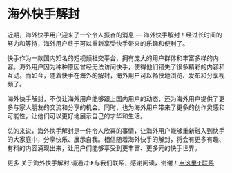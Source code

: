 # 海外快手解封

近期，海外快手用户迎来了一个令人振奋的消息 — 海外快手解封！经过长时间的努力和等待，海外用户终于可以重新享受快手带来的乐趣和便利了。

快手作为一款国内知名的短视频社交平台，拥有庞大的用户群体和丰富多样的内容。海外用户因为种种原因曾经无法访问快手，使得他们错失了很多精彩的内容和互动。而如今，随着快手在海外的解封，海外用户可以畅快地浏览、发布和分享视频了。

海外快手解封，不仅让海外用户能够跟上国内用户的动态，还为海外用户提供了更多与家人朋友的交流和分享的机会。同时，也为海外用户带来了更多的创作灵感和可能性，让他们可以更好地展示自己的才华和生活。

总的来说，海外快手解封是一件令人欣喜的事情，让海外用户能够重新融入到快手的大家庭中，分享快乐、展示自我。相信随着海外快手的解封，将会有更多有趣、有料的内容涌现出来，让用户们能够享受到更丰富、更多元的快手世界。

更多 关于海外快手解封 请通过✈与我们联系，感谢阅读，谢谢！[点这里✈联系](https://c.k02.cc)